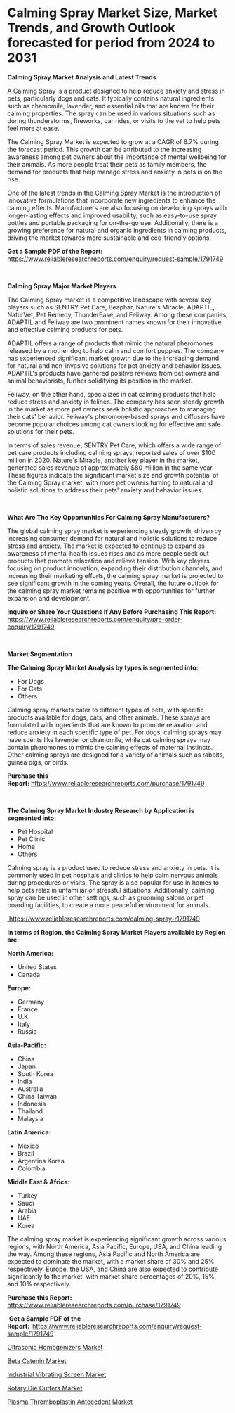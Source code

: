 <p><h1>Calming Spray Market Size, Market Trends, and Growth Outlook forecasted for period from 2024 to 2031</h1></p><p><strong>Calming Spray Market Analysis and Latest Trends</strong></p>
<p><p>A Calming Spray is a product designed to help reduce anxiety and stress in pets, particularly dogs and cats. It typically contains natural ingredients such as chamomile, lavender, and essential oils that are known for their calming properties. The spray can be used in various situations such as during thunderstorms, fireworks, car rides, or visits to the vet to help pets feel more at ease.</p><p>The Calming Spray Market is expected to grow at a CAGR of 6.7% during the forecast period. This growth can be attributed to the increasing awareness among pet owners about the importance of mental wellbeing for their animals. As more people treat their pets as family members, the demand for products that help manage stress and anxiety in pets is on the rise.</p><p>One of the latest trends in the Calming Spray Market is the introduction of innovative formulations that incorporate new ingredients to enhance the calming effects. Manufacturers are also focusing on developing sprays with longer-lasting effects and improved usability, such as easy-to-use spray bottles and portable packaging for on-the-go use. Additionally, there is a growing preference for natural and organic ingredients in calming products, driving the market towards more sustainable and eco-friendly options.</p></p>
<p><strong>Get a Sample PDF of the Report:&nbsp;</strong> <a href="https://www.reliableresearchreports.com/enquiry/request-sample/1791749">https://www.reliableresearchreports.com/enquiry/request-sample/1791749</a></p>
<p>&nbsp;</p>
<p><strong>Calming Spray Major Market Players</strong></p>
<p><p>The Calming Spray market is a competitive landscape with several key players such as SENTRY Pet Care, Beaphar, Nature's Miracle, ADAPTIL, NaturVet, Pet Remedy, ThunderEase, and Feliway. Among these companies, ADAPTIL and Feliway are two prominent names known for their innovative and effective calming products for pets.</p><p>ADAPTIL offers a range of products that mimic the natural pheromones released by a mother dog to help calm and comfort puppies. The company has experienced significant market growth due to the increasing demand for natural and non-invasive solutions for pet anxiety and behavior issues. ADAPTIL's products have garnered positive reviews from pet owners and animal behaviorists, further solidifying its position in the market.</p><p>Feliway, on the other hand, specializes in cat calming products that help reduce stress and anxiety in felines. The company has seen steady growth in the market as more pet owners seek holistic approaches to managing their cats' behavior. Feliway's pheromone-based sprays and diffusers have become popular choices among cat owners looking for effective and safe solutions for their pets.</p><p>In terms of sales revenue, SENTRY Pet Care, which offers a wide range of pet care products including calming sprays, reported sales of over $100 million in 2020. Nature's Miracle, another key player in the market, generated sales revenue of approximately $80 million in the same year. These figures indicate the significant market size and growth potential of the Calming Spray market, with more pet owners turning to natural and holistic solutions to address their pets' anxiety and behavior issues.</p></p>
<p>&nbsp;</p>
<p><strong>What Are The Key Opportunities For Calming Spray Manufacturers?</strong></p>
<p><p>The global calming spray market is experiencing steady growth, driven by increasing consumer demand for natural and holistic solutions to reduce stress and anxiety. The market is expected to continue to expand as awareness of mental health issues rises and as more people seek out products that promote relaxation and relieve tension. With key players focusing on product innovation, expanding their distribution channels, and increasing their marketing efforts, the calming spray market is projected to see significant growth in the coming years. Overall, the future outlook for the calming spray market remains positive with opportunities for further expansion and development.</p></p>
<p><strong>Inquire or Share Your Questions If Any Before Purchasing This Report:</strong> <a href="https://www.reliableresearchreports.com/enquiry/pre-order-enquiry/1791749">https://www.reliableresearchreports.com/enquiry/pre-order-enquiry/1791749</a></p>
<p>&nbsp;</p>
<p><strong>Market Segmentation</strong></p>
<p><strong>The Calming Spray Market Analysis by types is segmented into:</strong></p>
<p><ul><li>For Dogs</li><li>For Cats</li><li>Others</li></ul></p>
<p><p>Calming spray markets cater to different types of pets, with specific products available for dogs, cats, and other animals. These sprays are formulated with ingredients that are known to promote relaxation and reduce anxiety in each specific type of pet. For dogs, calming sprays may have scents like lavender or chamomile, while cat calming sprays may contain pheromones to mimic the calming effects of maternal instincts. Other calming sprays are designed for a variety of animals such as rabbits, guinea pigs, or birds.</p></p>
<p><strong>Purchase this Report:&nbsp;</strong><a href="https://www.reliableresearchreports.com/purchase/1791749">https://www.reliableresearchreports.com/purchase/1791749</a></p>
<p>&nbsp;</p>
<p><strong>The Calming Spray Market Industry Research by Application is segmented into:</strong></p>
<p><ul><li>Pet Hospital</li><li>Pet Clinic</li><li>Home</li><li>Others</li></ul></p>
<p><p>Calming spray is a product used to reduce stress and anxiety in pets. It is commonly used in pet hospitals and clinics to help calm nervous animals during procedures or visits. The spray is also popular for use in homes to help pets relax in unfamiliar or stressful situations. Additionally, calming spray can be used in other settings, such as grooming salons or pet boarding facilities, to create a more peaceful environment for animals.</p></p>
<p><a href="https://www.reliableresearchreports.com/calming-spray-r1791749">&nbsp;https://www.reliableresearchreports.com/calming-spray-r1791749</a></p>
<p><strong>In terms of Region, the Calming Spray Market Players available by Region are:</strong></p>
<p>
    <p> <strong> North America: </strong>
        <ul>
            <li>United States</li>
            <li>Canada</li>
        </ul>
        </p> 
    <p> <strong> Europe: </strong>
        <ul>
            <li>Germany</li>
            <li>France</li>
            <li>U.K.</li>
            <li>Italy</li>
            <li>Russia</li>
        </ul>
        </p> 
    <p> <strong> Asia-Pacific: </strong>
        <ul>
            <li>China</li>
            <li>Japan</li>
            <li>South Korea</li>
            <li>India</li>
            <li>Australia</li>
            <li>China Taiwan</li>
            <li>Indonesia</li>
            <li>Thailand</li>
            <li>Malaysia</li>
        </ul>
        </p> 
    <p> <strong> Latin America: </strong>
        <ul>
            <li>Mexico</li>
            <li>Brazil</li>
            <li>Argentina Korea</li>
            <li>Colombia</li>
        </ul>
        </p> 
    <p> <strong> Middle East & Africa: </strong>
        <ul>
            <li>Turkey</li>
            <li>Saudi</li>
            <li>Arabia</li>
            <li>UAE</li>
            <li>Korea</li>
        </ul>
    </p>
    </p>
<p><p>The calming spray market is experiencing significant growth across various regions, with North America, Asia Pacific, Europe, USA, and China leading the way. Among these regions, Asia Pacific and North America are expected to dominate the market, with a market share of 30% and 25% respectively. Europe, the USA, and China are also expected to contribute significantly to the market, with market share percentages of 20%, 15%, and 10% respectively.</p></p>
<p><strong>Purchase this Report: </strong><a href="https://www.reliableresearchreports.com/purchase/1791749">https://www.reliableresearchreports.com/purchase/1791749</a></p>
<p>&nbsp;<strong>Get a Sample PDF of the Report:&nbsp;&nbsp;</strong><a href="https://www.reliableresearchreports.com/enquiry/request-sample/1791749">https://www.reliableresearchreports.com/enquiry/request-sample/1791749</a></p>
<p><strong></strong></p>
<p><p><a href="https://medium.com/@adam.dyer78678/global-ultrasonic-homogenizers-market-focus-on-application-end-use-industry-type-equipment-and-87ee17ac3bad">Ultrasonic Homogenizers Market</a></p><p><a href="https://github.com/alexcrou8/Market-Research-Report-List-1/blob/main/beta-catenin-market.md">Beta Catenin Market</a></p><p><a href="https://medium.com/@joeyojholms59/industrial-vibrating-screen-market-research-report-includes-analysis-on-market-size-share-and-37d03be4cbe2">Industrial Vibrating Screen Market</a></p><p><a href="https://medium.com/@gerkabranch5/rotary-die-cutters-market-share-size-trends-industry-analysis-report-by-application-corrugated-2c6ecc252010">Rotary Die Cutters Market</a></p><p><a href="https://github.com/thereveren80/Market-Research-Report-List-1/blob/main/plasma-thromboplastin-antecedent-market.md">Plasma Thromboplastin Antecedent Market</a></p></p>
